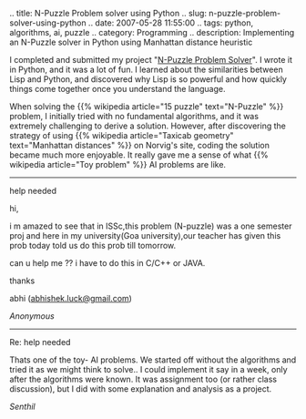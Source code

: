 .. title: N-Puzzle Problem solver using Python
.. slug: n-puzzle-problem-solver-using-python
.. date: 2007-05-28 11:55:00
.. tags: python, algorithms, ai, puzzle
.. category: Programming
.. description: Implementing an N-Puzzle solver in Python using Manhattan distance heuristic

I completed and submitted my project "[N-Puzzle Problem Solver](http://sarovar.org/docman/view.php/194/130/N-Puzzle_Project_Report.zip)".
I wrote it in Python, and it was a lot of fun. I learned about the similarities
between Lisp and Python, and discovered why Lisp is so powerful and how quickly
things come together once you understand the language.

When solving the {{% wikipedia article="15 puzzle" text="N-Puzzle" %}} problem, I initially tried with no fundamental
algorithms, and it was extremely challenging to derive a solution. However,
after discovering the strategy of using {{% wikipedia article="Taxicab geometry" text="Manhattan distances" %}} on Norvig's site,
coding the solution became much more enjoyable. It really gave me a sense of
what {{% wikipedia article="Toy problem" %}} AI problems are like.


----


help needed



hi,



i m amazed to see that in ISSc,this problem (N-puzzle) was a one semester proj and here in my university(Goa university),our teacher has given this prob today told us do this prob till tomorrow.



can u help me ?? i have to do this in C/C++ or JAVA.



thanks



abhi (abhishek.luck@gmail.com)

_Anonymous_

----


Re: help needed



Thats one of the toy- AI problems. We started off without the algorithms and tried it as we might think to solve.. I could implement it say in a week, only after the algorithms were known. It was assignment too (or rather class discussion), but I did with some explanation and analysis as a project.

_Senthil_